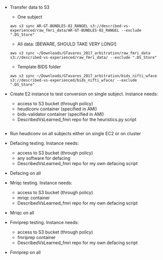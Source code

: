 
- Transfer data to S3

  - One subject
  ```
  aws s3 sync AR-GT-BUNDLES-02_RANGEL s3://described-vs-experienced/raw_fmri_data/AR-GT-BUNDLES-02_RANGEL --exclude ".DS_Store"
  ```

  - All data: [BEWARE, SHOULD TAKE VERY LONG!]
  ```
  aws s3 sync ~/Downloads/GTavares_2017_arbitration/raw_fmri_data s3://described-vs-experienced/raw_fmri_data/ --exclude ".DS_Store"
  ```

  - Template BIDS folder
  ```
  aws s3 sync ~/Downloads/GTavares_2017_arbitration/bids_nifti_wface s3://described-vs-experienced/bids_nifti_wface/ --exclude ".DS_Store"
  ```


- Create E2 instance to test conversion on single subject. Instance needs:
  - access to S3 bucket (through policy)
  - heudiconv container (specified in AMI)
  - bids-validator container (specified in AMI)
  - DescribedVsLearned_fmri repo for the heuristics.py script

```
```

- Run heudiconv on all subjects either on single EC2 or on cluster

- Defacing testing. Instance needs:
  - access to S3 bucket (through policy)
  - any software for defacing
  - DescribedVsLearned_fmri repo for my own defacing script

- Defacing on all

- Mriqc testing. Instance needs:
  - access to S3 bucket (through policy)
  - mriqc container
  - DescribedVsLearned_fmri repo for my own defacing script

- Mriqc on all

- Fmriprep testing. Instance needs:
  - access to S3 bucket (through policy)
  - fmriprep container
  - DescribedVsLearned_fmri repo for my own defacing script

- Fmriprep on all
